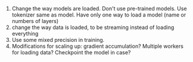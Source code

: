 1. Change the way models are loaded. Don't use pre-trained models. Use tokenizer same as model. Have only one way to load a model (name or numbers of layers)
2. change the way data is loaded, to be streaming instead of loading everything
3. Use some mixed precision in training.
4. Modifications for scaling up: gradient accumulation? Multiple workers for loading data? Checkpoint the model in case?

